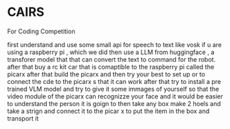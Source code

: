 # CAIRS
For Coding Competition


first understand and use some small api for speech to text like vosk if u are using a raspberry pi , which we did
then use a LLM from huggingface , a transforer model that that can convert the text to command for the robot. after that buy a rc kit car that is comaptible to the raspberry pi called the picarx
after that build the picarx and then try your best to set up or to connect the cde to the picarx s that it can work
after that try to install a pre trained VLM model and try to give it some immages of yourself so that the video module of the picarx can recognizze your face and it would be easier to understand the person it is goign to then take any box make 2 hoels and take a strign and connect it to the picar x to put the item in the box and transport it
